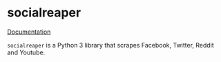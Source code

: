 # socialreaper
[Documentation](https://socialreaper.readthedocs.io)

`socialreaper` is a Python 3 library that scrapes Facebook, Twitter, Reddit 
and Youtube. 
